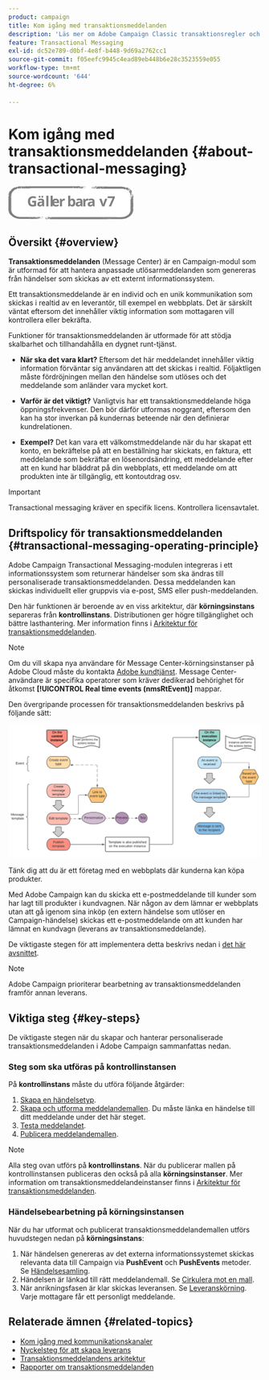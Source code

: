 ```yaml
---
product: campaign
title: Kom igång med transaktionsmeddelanden
description: 'Läs mer om Adobe Campaign Classic transaktionsregler och viktiga steg. '
feature: Transactional Messaging
exl-id: dc52e789-d0bf-4e8f-b448-9d69a2762cc1
source-git-commit: f05eefc9945c4ead89eb448b6e28c3523559e055
workflow-type: tm+mt
source-wordcount: '644'
ht-degree: 6%

---
```



# Kom igång med transaktionsmeddelanden {#about-transactional-messaging}

![](../../assets/v7-only.svg)

## Översikt {#overview}

**Transaktionsmeddelanden** (Message Center) är en Campaign-modul som är utformad för att hantera anpassade utlösarmeddelanden som genereras från händelser som skickas av ett externt informationssystem.

Ett transaktionsmeddelande är en individ och en unik kommunikation som skickas i realtid av en leverantör, till exempel en webbplats. Det är särskilt väntat eftersom det innehåller viktig information som mottagaren vill kontrollera eller bekräfta.

Funktioner för transaktionsmeddelanden är utformade för att stödja skalbarhet och tillhandahålla en dygnet runt-tjänst.

* **När ska det vara klart?** Eftersom det här meddelandet innehåller viktig information förväntar sig användaren att det skickas i realtid. Följaktligen måste fördröjningen mellan den händelse som utlöses och det meddelande som anländer vara mycket kort.

* **Varför är det viktigt?** Vanligtvis har ett transaktionsmeddelande höga öppningsfrekvenser. Den bör därför utformas noggrant, eftersom den kan ha stor inverkan på kundernas beteende när den definierar kundrelationen.

* **Exempel?** Det kan vara ett välkomstmeddelande när du har skapat ett konto, en bekräftelse på att en beställning har skickats, en faktura, ett meddelande som bekräftar en lösenordsändring, ett meddelande efter att en kund har bläddrat på din webbplats, ett meddelande om att produkten inte är tillgänglig, ett kontoutdrag osv.

>[!IMPORTANT]
>
>Transactional messaging kräver en specifik licens. Kontrollera licensavtalet.

<!--Before starting with transactional messaging, make sure you read the corresponding [best practices and limitations]().-->

## Driftspolicy för transaktionsmeddelanden {#transactional-messaging-operating-principle}

Adobe Campaign Transactional Messaging-modulen integreras i ett informationssystem som returnerar händelser som ska ändras till personaliserade transaktionsmeddelanden. Dessa meddelanden kan skickas individuellt eller gruppvis via e-post, SMS eller push-meddelanden.

Den här funktionen är beroende av en viss arkitektur, där **körningsinstans** separeras från **kontrollinstans**. Distributionen ger högre tillgänglighet och bättre lasthantering. Mer information finns i [Arkitektur för transaktionsmeddelanden](../../message-center/using/transactional-messaging-architecture.md).

>[!NOTE]
>
>Om du vill skapa nya användare för Message Center-körningsinstanser på Adobe Cloud måste du kontakta [Adobe kundtjänst](https://helpx.adobe.com/se/enterprise/admin-guide.html/enterprise/using/support-for-experience-cloud.ug.html). Message Center-användare är specifika operatorer som kräver dedikerad behörighet för åtkomst **[!UICONTROL Real time events (nmsRtEvent)]** mappar.

Den övergripande processen för transaktionsmeddelanden beskrivs på följande sätt:

![](assets/transactional-msg-overview.png)

Tänk dig att du är ett företag med en webbplats där kunderna kan köpa produkter.

Med Adobe Campaign kan du skicka ett e-postmeddelande till kunder som har lagt till produkter i kundvagnen. När någon av dem lämnar er webbplats utan att gå igenom sina inköp (en extern händelse som utlöser en Campaign-händelse) skickas ett e-postmeddelande om att kunden har lämnat en kundvagn (leverans av transaktionsmeddelande).

De viktigaste stegen för att implementera detta beskrivs nedan i [det här avsnittet](#key-steps).

>[!NOTE]
>
>Adobe Campaign prioriterar bearbetning av transaktionsmeddelanden framför annan leverans.

## Viktiga steg {#key-steps}

De viktigaste stegen när du skapar och hanterar personaliserade transaktionsmeddelanden i Adobe Campaign sammanfattas nedan.

### Steg som ska utföras på kontrollinstansen

På **kontrollinstans** måste du utföra följande åtgärder:

1. [Skapa en händelsetyp](../../message-center/using/creating-event-types.md).
1. [Skapa och utforma meddelandemallen](../../message-center/using/creating-the-message-template.md). Du måste länka en händelse till ditt meddelande under det här steget.
1. [Testa meddelandet](../../message-center/using/testing-message-templates.md).
1. [Publicera meddelandemallen](../../message-center/using/publishing-message-templates.md).

>[!NOTE]
>
>Alla steg ovan utförs på **kontrollinstans**. När du publicerar mallen på kontrollinstansen publiceras den också på alla **körningsinstanser**. Mer information om transaktionsmeddelandeinstanser finns i [Arkitektur för transaktionsmeddelanden](../../message-center/using/transactional-messaging-architecture.md).

### Händelsebearbetning på körningsinstansen

När du har utformat och publicerat transaktionsmeddelandemallen utförs huvudstegen nedan på **körningsinstans**:

1. När händelsen genereras av det externa informationssystemet skickas relevanta data till Campaign via **PushEvent** och **PushEvents** metoder. Se [Händelsesamling](../../message-center/using/about-event-processing.md#event-collection).
1. Händelsen är länkad till rätt meddelandemall. Se [Cirkulera mot en mall](../../message-center/using/about-event-processing.md#routing-towards-a-template).
1. När anrikningsfasen är klar skickas leveransen. Se [Leveranskörning](../../message-center/using/delivery-execution.md). Varje mottagare får ett personligt meddelande.

## Relaterade ämnen {#related-topics}

* [Kom igång med kommunikationskanaler](../../delivery/using/communication-channels.md)
* [Nyckelsteg för att skapa leverans](../../delivery/using/steps-about-delivery-creation-steps.md)
* [Transaktionsmeddelandens arkitektur](../../message-center/using/transactional-messaging-architecture.md)
* [Rapporter om transaktionsmeddelanden](../../message-center/using/about-transactional-messaging-reports.md)
